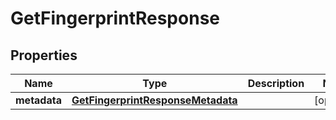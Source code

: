 

# GetFingerprintResponse


## Properties

Name | Type | Description | Notes
------------ | ------------- | ------------- | -------------
**metadata** | [**GetFingerprintResponseMetadata**](GetFingerprintResponseMetadata.md) |  |  [optional]



